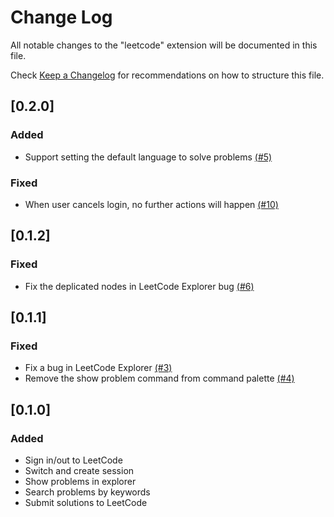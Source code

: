 # Change Log
All notable changes to the "leetcode" extension will be documented in this file.

Check [Keep a Changelog](http://keepachangelog.com/) for recommendations on how to structure this file.

## [0.2.0]
### Added
- Support setting the default language to solve problems [(#5)](https://github.com/jdneo/vscode-leetcode/issues/5)

### Fixed
- When user cancels login, no further actions will happen [(#10)](https://github.com/jdneo/vscode-leetcode/issues/10)

## [0.1.2]
### Fixed
- Fix the deplicated nodes in LeetCode Explorer bug [(#6)](https://github.com/jdneo/vscode-leetcode/issues/6)

## [0.1.1]
### Fixed
- Fix a bug in LeetCode Explorer [(#3)](https://github.com/jdneo/vscode-leetcode/issues/3)
- Remove the show problem command from command palette [(#4)](https://github.com/jdneo/vscode-leetcode/issues/4)

## [0.1.0]
### Added
- Sign in/out to LeetCode
- Switch and create session
- Show problems in explorer
- Search problems by keywords
- Submit solutions to LeetCode
